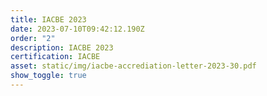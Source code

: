 ```yaml
---
title: IACBE 2023
date: 2023-07-10T09:42:12.190Z
order: "2"
description: IACBE 2023
certification: IACBE
asset: static/img/iacbe-accrediation-letter-2023-30.pdf
show_toggle: true
---
```

